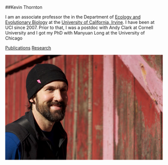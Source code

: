 ##Kevin Thornton

I am an associate professor the in the Department of [Ecology and Evolutionary Biology](http://ecoevo.bio.uci.edu) at the [University of California, Irvine](http://www.uci.edu).  I have been at UCI since 2007.  Prior to that, I was a postdoc with Andy Clark at Cornell University and I got my PhD with Manyuan Long at the University of Chicago

[Publications](pubs.html)
[Research](research.html)

![Kevin Thornton](images/KRT_sonoma.jpg?raw=true)
